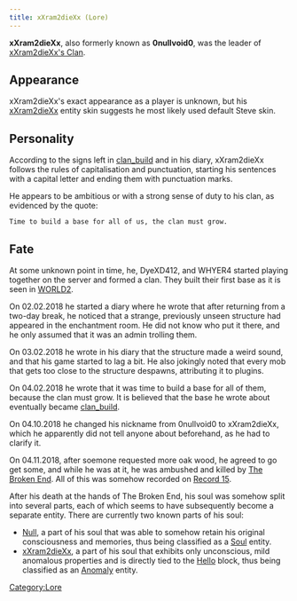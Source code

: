 ```yaml
---
title: xXram2dieXx (Lore)
---
```


**xXram2dieXx**, also formerly known as **0nullvoid0**, was the leader
of [xXram2dieXx's Clan](Lore#xXram2dieXx's_Clan "wikilink").

## Appearance

xXram2dieXx's exact appearance as a player is unknown, but his
[xXram2dieXx](XXram2dieXX "wikilink") entity skin suggests he most
likely used default Steve skin.

## Personality

According to the signs left in [clan_build](Clan_Build "wikilink") and
in his diary, xXram2dieXx follows the rules of capitalisation and
punctuation, starting his sentences with a capital letter and ending
them with punctuation marks.

He appears to be ambitious or with a strong sense of duty to his clan,
as evidenced by the quote:

`Time to build a base for all of us, the clan must grow.`

## Fate

At some unknown point in time, he, DyeXD412, and WHYER4 started playing
together on the server and formed a clan. They built their first base as
it is seen in [WORLD2](WORLD2 "wikilink").

On 02.02.2018 he started a diary where he wrote that after returning
from a two-day break, he noticed that a strange, previously unseen
structure had appeared in the enchantment room. He did not know who put
it there, and he only assumed that it was an admin trolling them.

On 03.02.2018 he wrote in his diary that the structure made a weird
sound, and that his game started to lag a bit. He also jokingly noted
that every mob that gets too close to the structure despawns,
attributing it to plugins.

On 04.02.2018 he wrote that it was time to build a base for all of them,
because the clan must grow. It is believed that the base he wrote about
eventually became [clan_build](Clan_Build "wikilink").

On 04.10.2018 he changed his nickname from 0nullvoid0 to xXram2dieXx,
which he apparently did not tell anyone about beforehand, as he had to
clarify it.

On 04.11.2018, after soemone requested more oak wood, he agreed to go
get some, and while he was at it, he was ambushed and killed by [The
Broken End](The_Broken_End "wikilink"). All of this was somehow recorded
on [Record 15](Items#Record_15 "wikilink").

After his death at the hands of The Broken End, his soul was somehow
split into several parts, each of which seems to have subsequently
become a separate entity. There are currently two known parts of his
soul:

  - [Null](Null "wikilink"), a part of his soul that was able to somehow
    retain his original consciousness and memories, thus being
    classified as a [Soul](Entities#Souls "wikilink") entity.
  - [xXram2dieXx](XXram2dieXX "wikilink"), a part of his soul that
    exhibits only unconscious, mild anomalous properties and is directly
    tied to the [Hello](Items#Hello "wikilink") block, thus being
    classified as an [Anomaly](Entities#Anomalies "wikilink") entity.

[Category:Lore](Category:Lore "wikilink")